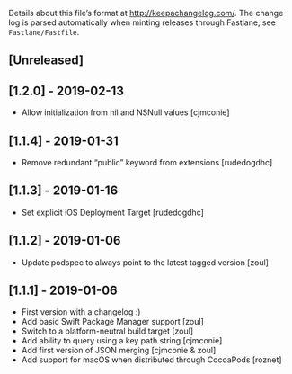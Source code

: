 Details about this file’s format at <http://keepachangelog.com/>. The change log is parsed automatically when minting releases through Fastlane, see `Fastlane/Fastfile`.

## [Unreleased]

## [1.2.0] - 2019-02-13

- Allow initialization from nil and NSNull values [cjmconie]

## [1.1.4] - 2019-01-31

- Remove redundant “public” keyword from extensions [rudedogdhc]

## [1.1.3] - 2019-01-16

- Set explicit iOS Deployment Target [rudedogdhc]

## [1.1.2] - 2019-01-06

- Update podspec to always point to the latest tagged version [zoul]

## [1.1.1] - 2019-01-06

- First version with a changelog :)
- Add basic Swift Package Manager support [zoul]
- Switch to a platform-neutral build target [zoul]
- Add ability to query using a key path string [cjmconie]
- Add first version of JSON merging [cjmconie & zoul]
- Add support for macOS when distributed through CocoaPods [roznet]
